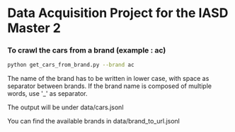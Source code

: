 # Data Acquisition Project for the IASD Master 2

### To crawl the cars from a brand (example : ac)
```bash
python get_cars_from_brand.py --brand ac
```
The name of the brand has to be written in lower case, with space as separator between brands. If the brand name is composed of multiple words, use '_' as separator.

The output will be under data/cars.jsonl

You can find the available brands in data/brand_to_url.jsonl
